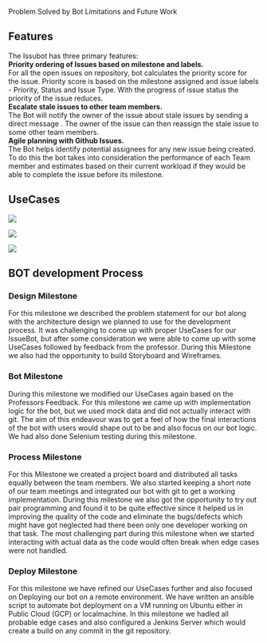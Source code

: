 Problem Solved by Bot
Limitations and Future Work

## Features
The Issubot has three primary features:  
**Priority ordering of Issues based on milestone and labels.**  
For all the open issues on repository, bot calculates the priority score for the issue. Priority score is based on the milestone assigned and issue labels - Priority, Status and Issue Type. With the progress of issue status the priority of the issue reduces.  
**Escalate stale issues to other team members.**  
The Bot will notify the owner of the issue about stale issues by sending a direct message . The owner of the issue can then reassign the stale issue to some other team members.  
**Agile planning with Github Issues.**  
The Bot helps identify potential assignees for any new issue being created. To do this the bot takes into consideration the performance of each Team member and estimates based on their current workload if they would be able to complete the issue before its milestone.  

## UseCases

![](usecase1.gif)

![](usecase2.gif)

![](usecase3.gif)

## BOT development Process  

### Design Milestone  
For this milestone we described the problem statement for our bot along with the architecture design we planned to use for the development process. It was challenging to come up with proper UseCases for our IssueBot, but after some consideration we were able to come up with some UseCases followed by feedback from the professor. During this Milestone we also had the opportunity to build Storyboard and Wireframes.   

### Bot Milestone  
During this milestone we modified our UseCases again based on the Professors Feedback. For this milestone we came up with implementation logic for the bot, but we used mock data and did not actually interact with git. The aim of this endeavour was to get a feel of how the final interactions of the bot with users would shape out to be and also focus on our bot logic. We had also done Selenium testing during this milestone. 

### Process Milestone
For this Milestone we created a project board and distributed all tasks equally between the team members. We also started keeping a short note of our team meetings and integrated our bot with git to get a working implementation. During this milestone we also got the opportunity to try out pair programming and found it to be quite effective since it helped us in improving the quality of the code and eliminate the bugs/defects which might have got neglected had there been only one developer working on that task. The most challenging part during this milestone when we started interacting with actual data as the code would often break when edge cases were not handled.       
### Deploy Milestone
For this milestone we have refined our UseCases further and also focused on Deploying our bot on a remote environment. We have written an ansible script to automate bot deployment on a VM running on Ubuntu either in Public Cloud (GCP) or localmachine. In this milestone we hadled all probable edge cases and also configured a Jenkins Server which would create a build on any commit in the git repository. 
